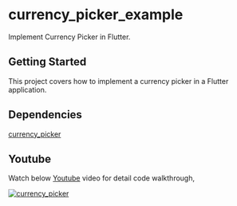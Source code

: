 # currency_picker_example

Implement Currency Picker in Flutter.

## Getting Started

This project covers how to implement a currency picker in a Flutter application.

## Dependencies

[currency_picker](https://pub.dev/packages/currency_picker)

## Youtube

Watch below [Youtube](https://www.youtube.com/watch?v=3PPQVhl23zg) video for detail code walkthrough,

[![currency_picker](https://img.youtube.com/vi/WjYa-mkZnho/0.jpg)](https://www.youtube.com/watch?v=WjYa-mkZnho)
